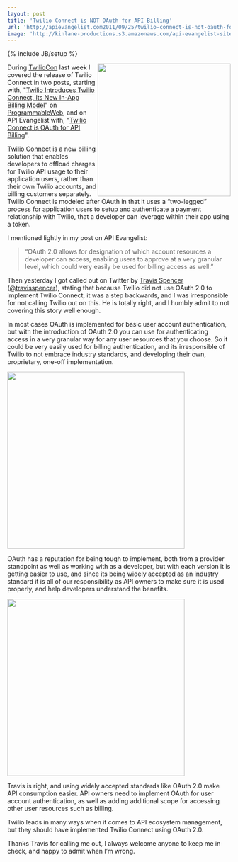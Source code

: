 ```yaml
---
layout: post
title: 'Twilio Connect is NOT OAuth for API Billing'
url: 'http://apievangelist.com2011/09/25/twilio-connect-is-not-oauth-for-api-billing/'
image: 'http://kinlane-productions.s3.amazonaws.com/api-evangelist-site/blog/OAuth2.png'
---
```

{% include JB/setup %}
<p>
     <a title="Twilio Connect" href="http://www.twilio.com/api/connect"><img src="http://kinlane-productions.s3.amazonaws.com/api-evangelist/twilio/twilio-connect-screenshot.png"  width="300" align="right" /></a>
</p>
<p>
     During <a title="TwilioCon" href="http://www.twilio.com/conference/">TwilioCon</a> last week I covered the release of Twilio Connect in two posts, starting with, "<a title="Twilio Introduces Twilio Connect, Its New In-App Billing Model" href="http://blog.programmableweb.com/2011/09/21/twilio-introduces-twilio-connect-its-new-in-app-billing-model/">Twilio Introduces Twilio Connect, Its New In-App Billing Model</a>" on <a title="ProgrammableWeb" href="http://www.programmableweb.com">ProgrammableWeb</a>, and on API Evangelist with, "<a title="http://blog.apievangelist.com/2011/09/20/twilio-connect-is-oauth-for-api-billing/" href="/2011/09/20/twilio-connect-is-oauth-for-api-billing/">Twilio Connect is OAuth for API Billing</a>".
</p>
<p>
     <a title="Twilio connect" href="http://www.twilio.com/api/connect">Twilio Connect</a> is a new billing solution that enables developers to offload charges for Twilio API usage to their application users, rather than their own Twilio accounts, and billing customers separately. Twilio Connect is modeled after OAuth in that it uses a “two-legged” process for application users to setup and authenticate a payment relationship with Twilio, that a developer can leverage within their app using a token.
</p>
<p>
     I mentioned lightly in my post on API Evangelist:
</p>
<blockquote>
     “OAuth 2.0 allows for designation of which account resources a developer can access, enabling users to approve at a very granular level, which could very easily be used for billing access as well.”
</blockquote>
<p>
     Then yesterday I got called out on Twitter by <a title="Travis Spencer" href="http://travisspencer.com/">Travis Spencer</a> (<a href="http://www.twitter.com/travisspencer">@travisspencer</a>), stating that because Twilio did not use OAuth 2.0 to implement Twilio Connect, it was a step backwards, and I was irresponsible for not calling Twilio out on this. He is totally right, and I humbly admit to not covering this story well enough.
</p>
<p>
     In most cases OAuth is implemented for basic user account authentication, but with the introduction of OAuth 2.0 you can use for authenticating access in a very granular way for any user resources that you choose. So it could be very easily used for billing authentication, and its irresponsible of Twilio to not embrace industry standards, and developing their own, proprietary, one-off implementation.
</p>
<p>
     <img src="http://kinlane-productions.s3.amazonaws.com/api-evangelist/oauth/oauth-basic.png"  width="400" />
</p>
<p>
     OAuth has a reputation for being tough to implement, both from a provider standpoint as well as working with as a developer, but with each version it is getting easier to use, and since its being widely accepted as an industry standard it is all of our responsibility as API owners to make sure it is used properly, and help developers understand the benefits.
</p>
<p>
     <img src="http://kinlane-productions.s3.amazonaws.com/api-evangelist/oauth/oauth-additionalscope.png"  width="400" />
</p>
<p>
     Travis is right, and using widely accepted standards like OAuth 2.0 make API consumption easier. API owners need to implement OAuth for user account authentication, as well as adding additional scope for accessing other user resources such as billing.
</p>
<p>
     Twilio leads in many ways when it comes to API ecosystem management, but they should have implemented Twilio Connect using OAuth 2.0.
</p>
<p>
     Thanks Travis for calling me out, I always welcome anyone to keep me in check, and happy to admit when I’m wrong.
</p>
